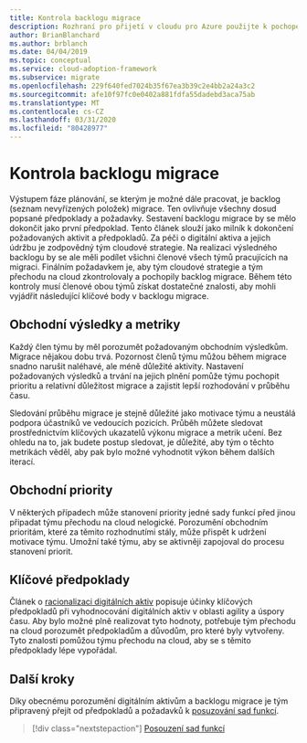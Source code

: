 ```yaml
---
title: Kontrola backlogu migrace
description: Rozhraní pro přijetí v cloudu pro Azure použijte k pochopení důležitosti vytváření a kontroly nevyřízených položek migrace.
author: BrianBlanchard
ms.author: brblanch
ms.date: 04/04/2019
ms.topic: conceptual
ms.service: cloud-adoption-framework
ms.subservice: migrate
ms.openlocfilehash: 229f640fed7024b35f67ea3b39c2e4bb2a24a3c2
ms.sourcegitcommit: afe10f97fc0e0402a881fdfa55dadebd3aca75ab
ms.translationtype: MT
ms.contentlocale: cs-CZ
ms.lasthandoff: 03/31/2020
ms.locfileid: "80428977"
---
```

# <a name="migration-backlog-review"></a>Kontrola backlogu migrace

Výstupem fáze plánování, se kterým je možné dále pracovat, je backlog (seznam nevyřízených položek) migrace. Ten ovlivňuje všechny dosud popsané předpoklady a požadavky. Sestavení backlogu migrace by se mělo dokončit jako první předpoklad. Tento článek slouží jako milník k dokončení požadovaných aktivit a předpokladů. Za péči o digitální aktiva a jejich údržbu je zodpovědný tým cloudové strategie. Na realizaci výsledného backlogu by se ale měli podílet všichni členové všech týmů pracujících na migraci. Finálním požadavkem je, aby tým cloudové strategie a tým přechodu na cloud zkontrolovaly a pochopily backlog migrace. Během této kontroly musí členové obou týmů získat dostatečné znalosti, aby mohli vyjádřit následující klíčové body v backlogu migrace.

## <a name="business-outcomes-and-metrics"></a>Obchodní výsledky a metriky

Každý člen týmu by měl porozumět požadovaným obchodním výsledkům. Migrace nějakou dobu trvá. Pozornost členů týmu můžou během migrace snadno narušit naléhavé, ale méně důležité aktivity. Nastavení požadovaných výsledků a trvání na jejich plnění pomůže týmu pochopit prioritu a relativní důležitost migrace a zajistit lepší rozhodování v průběhu času.

Sledování průběhu migrace je stejně důležité jako motivace týmu a neustálá podpora účastníků ve vedoucích pozicích. Průběh můžete sledovat prostřednictvím klíčových ukazatelů výkonu migrace a metrik učení. Bez ohledu na to, jak budete postup sledovat, je důležité, aby tým o těchto metrikách věděl, aby pak bylo možné vyhodnotit výkon během dalších iterací.

## <a name="business-priorities"></a>Obchodní priority

V některých případech může stanovení priority jedné sady funkcí před jinou připadat týmu přechodu na cloud nelogické. Porozumění obchodním prioritám, které za těmito rozhodnutími stály, může přispět k udržení motivace týmu. Umožní také týmu, aby se aktivněji zapojoval do procesu stanovení priorit.

## <a name="core-assumptions"></a>Klíčové předpoklady

Článek o [racionalizaci digitálních aktiv](../../../digital-estate/rationalize.md) popisuje účinky klíčových předpokladů při vyhodnocování digitálních aktiv v oblasti agility a úspory času. Aby bylo možné plně realizovat tyto hodnoty, potřebuje tým přechodu na cloud porozumět předpokladům a důvodům, pro které byly vytvořeny. Tyto znalosti pomůžou týmu přechodu na cloud, aby se s těmito předpoklady lépe vypořádal.

## <a name="next-steps"></a>Další kroky

Díky obecnému porozumění digitálním aktivům a backlogu migrace je tým připravený přejít od předpokladů a požadavků k [posuzování sad funkcí](../assess/index.md).

> [!div class="nextstepaction"]
> [Posouzení sad funkcí](../assess/index.md)
